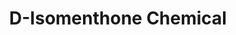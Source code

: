 ---
name: D-Isomenthone Chemical
title: D-Isomenthone Chemical
details:
  - detail:
      key: Usage/Application
      value: Fragrance, Flavour, Pharma
  - detail:
      key: Packaging Size
      value: 5,25,200 Kg
  - detail:
      key: Brand
      value: Natural Aroma
  - detail:
      key: Physical State
      value: Liquid
  - detail:
      key: Packaging Type
      value: Can,Barrel
  - detail:
      key: Specific Gravity
      value: 0.895 to 0.905 (at 20 deg C)
  - detail:
      key: Formula
      value: C10H18O
  - detail:
      key: Boiling point
      value: 208 deg C
  - detail:
      key: Molar mass
      value: 154.25 g/mol
  - detail:
      key: Density
      value: 855 kg/m3
  - detail:
      key: CAS No
      value: 1196-31-2
  - detail:
      key: Optical Rotation
      value: +95.0 degree based on iso menthone
  - detail:
      key: Non Volatile Residue
      value: < 0.05%
  - detail:
      key: Assay
      value: Minimum 90% by GLC
  - detail:
      key: Source
      value: Mentha Arvensis Oil
showOnHome: false
thumbnail: https://5.imimg.com/data5/SELLER/Default/2021/12/YA/XS/VJ/3823480/d-isomenthone-chemical-500x500.png
productImages:
  - https://ucarecdn.com/8213c725-21d0-4ac0-ad5e-c1975c20032b/
category: natural isolates
---
